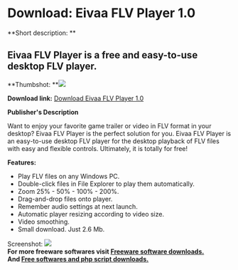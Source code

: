 # Download: Eivaa FLV Player 1.0

**Short description: **

## Eivaa FLV Player is a free and easy-to-use desktop FLV player.

  
**Thumbshot: **![](http://www.freewarefiles.com/screenshot/eivaaflvplyr_md.jpg)   
  
**Download link:** [Download Eivaa FLV Player 1.0](http://freesoftwares.boysofts.com/Eivaa-FLV-Player_program_47759.html)  
  

**Publisher's Description**  
  

Want to enjoy your favorite game trailer or video in FLV format in your
desktop? Eivaa FLV Player is the perfect solution for you. Eivaa FLV Player is
an easy-to-use desktop FLV player for the desktop playback of FLV files with
easy and flexible controls. Ultimately, it is totally for free!

**Features:**

  * Play FLV files on any Windows PC. 
  * Double-click files in File Explorer to play them automatically. 
  * Zoom 25% - 50% - 100% - 200%. 
  * Drag-and-drop files onto player. 
  * Remember audio settings at next launch. 
  * Automatic player resizing according to video size. 
  * Video smoothing. 
  * Small download. Just 2.6 Mb. 

  
  
Screenshot: ![](http://www.freewarefiles.com/screenshot/eivaaflvplyr.jpg)  
**For more freeware softwares visit [Freeware software downloads.](http://freesoftwares.boysofts.com/)**   
**And [Free softwares and php script downloads.](http://www.boysofts.com/)**

